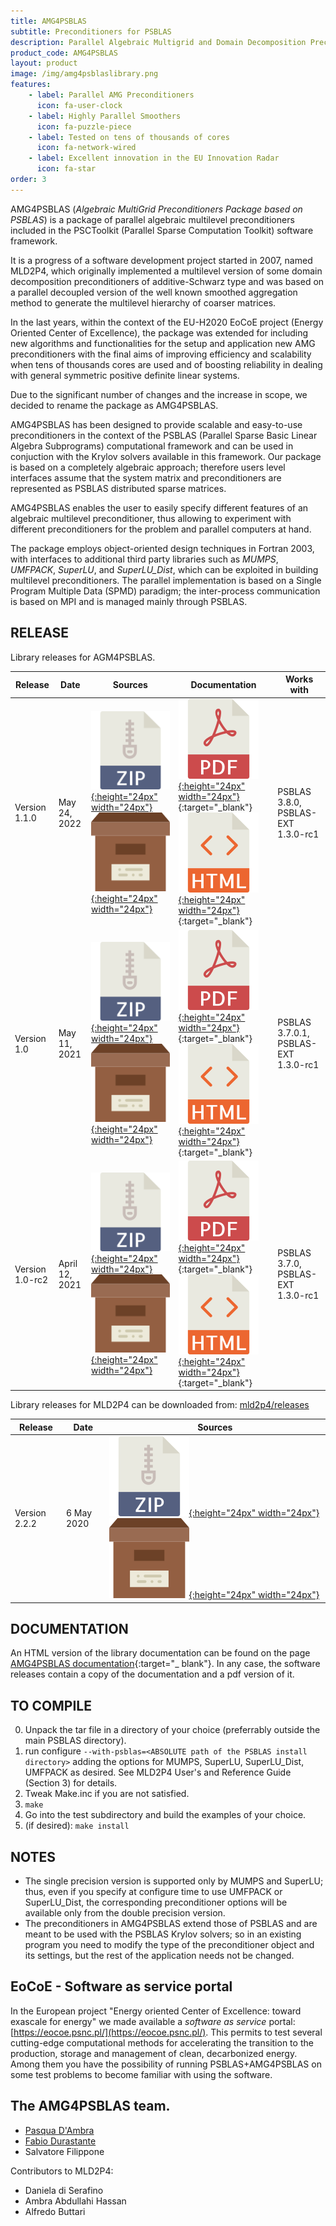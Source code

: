 ```yaml
---
title: AMG4PSBLAS
subtitle: Preconditioners for PSBLAS
description: Parallel Algebraic Multigrid and Domain Decomposition Preconditioners
product_code: AMG4PSBLAS
layout: product
image: /img/amg4psblaslibrary.png
features:
    - label: Parallel AMG Preconditioners
      icon: fa-user-clock
    - label: Highly Parallel Smoothers
      icon: fa-puzzle-piece
    - label: Tested on tens of thousands of cores
      icon: fa-network-wired
    - label: Excellent innovation in the EU Innovation Radar
      icon: fa-star
order: 3
---
```


AMG4PSBLAS (*Algebraic MultiGrid Preconditioners Package based on PSBLAS*) is a
package of parallel algebraic multilevel preconditioners included in the PSCToolkit
(Parallel Sparse Computation Toolkit) software framework.

It is a progress of a software development project started in 2007, named MLD2P4,
which originally implemented a multilevel version of some domain decomposition
preconditioners of additive-Schwarz type and was based on a parallel decoupled
version of the well known smoothed aggregation method to generate the multilevel
hierarchy of coarser matrices.

In the last years, within the context of the EU-H2020 EoCoE project (Energy
Oriented Center of Excellence), the package was extended for including new
algorithms and functionalities for the  setup and application new AMG
preconditioners with the final aims of improving efficiency and scalability when
tens of thousands cores are used and of boosting reliability in dealing with
general symmetric positive definite linear systems.

Due to the significant number of changes and the increase in scope, we decided
to rename the package as AMG4PSBLAS.

AMG4PSBLAS has been designed to provide scalable and easy-to-use preconditioners
in the context of the PSBLAS (Parallel Sparse Basic Linear Algebra Subprograms)
computational framework and can be used in conjuction with the Krylov solvers
available in this framework.
Our package is based on a completely algebraic approach; therefore users level
interfaces assume that the system matrix and preconditioners are represented
as PSBLAS distributed sparse matrices.

AMG4PSBLAS enables the user to easily specify different
features of an algebraic multilevel preconditioner, thus allowing to experiment
with different preconditioners for the problem and parallel computers at hand.

The package employs object-oriented design techniques in
Fortran 2003, with interfaces to additional third party libraries
such as *MUMPS*, *UMFPACK*, *SuperLU*, and *SuperLU_Dist*, which
can be exploited in building multilevel preconditioners. The parallel
implementation is based on a Single Program Multiple Data (SPMD)
paradigm; the inter-process communication is based on MPI and
is managed mainly through PSBLAS.

RELEASE
-------
Library releases for AGM4PSBLAS.

|Release | Date | Sources                        | Documentation             | Works with |
|--------|------|--------------------------------|---------------------------| -----------|
| Version 1.1.0 | May 24, 2022 | [![ZIP](/img/zipicon.png){:height="24px" width="24px"}](https://github.com/sfilippone/amg4psblas/archive/refs/tags/v1.1.0.zip)  [![Archive](/img/archiveicon.png){:height="24px" width="24px"}](https://github.com/sfilippone/amg4psblas/archive/refs/tags/v1.1.0.tar.gz)  | [![PDF](/img/pdficon.png){:height="24px" width="24px"}](https://psctoolkit.github.io/amg4psblasguide/amg4psblas_1.0-guide.pdf){:target="_blank"} [![HTML](/img/htmlicon.png){:height="24px" width="24px"}](https://psctoolkit.github.io/amg4psblasguide/index.html){:target="_blank"}  | PSBLAS 3.8.0, PSBLAS-EXT 1.3.0-rc1 |
| Version 1.0 | May 11, 2021 | [![ZIP](/img/zipicon.png){:height="24px" width="24px"}](https://github.com/sfilippone/amg4psblas/archive/refs/tags/V1.0.0.zip)  [![Archive](/img/archiveicon.png){:height="24px" width="24px"}](https://github.com/sfilippone/amg4psblas/archive/refs/tags/V1.0.0.tar.gz)  | [![PDF](/img/pdficon.png){:height="24px" width="24px"}](https://psctoolkit.github.io/amg4psblasguide/amg4psblas_1.0-guide.pdf){:target="_blank"} [![HTML](/img/htmlicon.png){:height="24px" width="24px"}](https://psctoolkit.github.io/amg4psblasguide/index.html){:target="_blank"}  | PSBLAS 3.7.0.1, PSBLAS-EXT 1.3.0-rc1 |
| Version 1.0-rc2 | April 12, 2021 | [![ZIP](/img/zipicon.png){:height="24px" width="24px"}](https://github.com/sfilippone/amg4psblas/archive/refs/tags/v1.0-rc2.zip)  [![Archive](/img/archiveicon.png){:height="24px" width="24px"}](https://github.com/sfilippone/amg4psblas/archive/refs/tags/v1.0-rc2.tar.gz)  | [![PDF](/img/pdficon.png){:height="24px" width="24px"}](https://psctoolkit.github.io/amg4psblasguide/amg4psblas_1.0-rc-guide.pdf){:target="_blank"} [![HTML](/img/htmlicon.png){:height="24px" width="24px"}](https://psctoolkit.github.io/amg4psblasguide/index.html){:target="_blank"}  | PSBLAS 3.7.0, PSBLAS-EXT 1.3.0-rc1 |

Library releases for MLD2P4 can be downloaded from: [mld2p4/releases](https://github.com/sfilippone/mld2p4-2/releases)

|Release | Date       | Sources                               |
|--------|------------|---------------------------------------|
| Version 2.2.2  | 6 May 2020 | [![ZIP](/img/zipicon.png){:height="24px" width="24px"}](https://github.com/sfilippone/mld2p4-2/archive/refs/tags/v2.2.2.zip)  [![Archive](/img/archiveicon.png){:height="24px" width="24px"}](https://github.com/sfilippone/mld2p4-2/archive/refs/tags/v2.2.2.tar.gz) |


DOCUMENTATION
-------------

An HTML version of the library documentation can be found on the page [AMG4PSBLAS documentation](https://psctoolkit.github.io/amg4psblasguide/index.html){:target="_ blank"}. In any case, the software releases contain a copy of the documentation and a pdf version of it.

TO COMPILE
----------
0. Unpack the tar file in a directory of your choice (preferrably
   outside the main PSBLAS directory).
1. run configure `--with-psblas=<ABSOLUTE path of the PSBLAS install directory>`
   adding the options for MUMPS, SuperLU, SuperLU_Dist, UMFPACK as desired.
   See MLD2P4 User's and Reference Guide (Section 3) for details.
2. Tweak Make.inc if you are not satisfied.
3. `make`
4. Go into the test subdirectory and build the examples of your choice.
5. (if desired): `make install`


NOTES
-----
- The single precision version is supported only by MUMPS and SuperLU;
  thus, even if you specify at configure time to use UMFPACK or SuperLU_Dist,
  the corresponding preconditioner options will be available only from
  the double precision version.
- The preconditioners in AMG4PSBLAS extend those of PSBLAS and are meant
  to be used with the PSBLAS Krylov solvers; so in an existing program
  you need to modify the type of the preconditioner object and its
  settings, but the rest of the application needs not be changed.

EoCoE - Software as service portal
----------------------------------

In the European project "Energy oriented Center of Excellence: toward
exascale for energy" we made available a _software as service_ portal:
[https://eocoe.psnc.pl/](https://eocoe.psnc.pl/). This permits to test several
cutting-edge computational methods for accelerating the transition to
the production, storage and management of clean, decarbonized energy.
Among them you have the possibility of running PSBLAS+AMG4PSBLAS on some
test problems to become familiar with using the software.


The AMG4PSBLAS team.
--------------------
- [Pasqua D'Ambra](https://www.iac.cnr.it/~dambra/)
- [Fabio Durastante](https://fdurastante.github.io)
- Salvatore Filippone

Contributors to MLD2P4:
- Daniela di Serafino
- Ambra Abdullahi Hassan
- Alfredo Buttari

